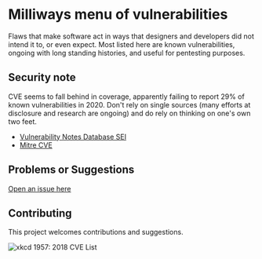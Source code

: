 # Milliways menu of vulnerabilities

Flaws that make software act in ways that designers and developers did not intend it to, or even expect. Most listed here are known vulnerabilities, ongoing with long standing histories, and useful for pentesting purposes.

## Security note

CVE seems to fall behind in coverage, apparently failing to report 29% of known vulnerabilities in 2020. Don't rely on single sources (many efforts at disclosure and research are ongoing) and do rely on thinking on one's own two feet.

* [Vulnerability Notes Database SEI](https://www.kb.cert.org/vuls/)
* [Mitre CVE](http://cve.mitre.org/cve/search_cve_list.html)


## Problems or Suggestions

[Open an issue here](https://github.com/tymyrddin/orchard/issues)

## Contributing

This project welcomes contributions and suggestions. 

![xkcd 1957: 2018 CVE List](../assets/images/2018_cve_list.png "CVE-2018-?????: It turns out Bruce Schneier is just two mischevious kids in a trenchcoat.")
